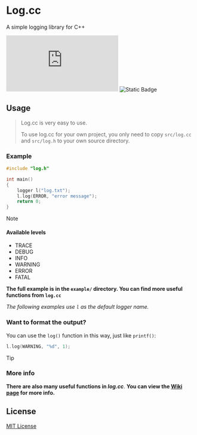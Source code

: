 # Log.cc

A simple logging library for C++

![GitHub License](https://img.shields.io/github/license/GordonZhang2024/log.cc)
![Static Badge](https://img.shields.io/badge/love-love?label=%E2%9D%A4%EF%B8%8FMade%20with&labelColor=black&color=red)


## Usage
> Log.cc is very easy to use.
>
> To use log.cc for your own project, you only need to copy `src/log.cc` and `src/log.h` to your own source directory.

### Example

```cpp
#include "log.h"

int main()
{
    logger l("log.txt");
    l.log(ERROR, "error message");
    return 0;
}

```

> [!NOTE]
> #### Available levels
> 
> - TRACE
> - DEBUG
> - INFO
> - WARNING
> - ERROR
> - FATAL

**The full example is in the `example/` directory. You can find more useful functions from `log.cc`**

*The following examples use `l` as the default logger name.*

### Want to format the output?

You can use the `log()` function in this way, just like `printf()`:

```cpp
l.log(WARNING, "%d", 1);
```
> [!TIP]
> ### More info
> **There are also many useful functions in *log.cc***.
> **You can view the [Wiki page](https://github.com/GordonZhang2024/log.cc/wiki/Log.cc-usage) for more info.**


## License

[MIT License](https://github.com/GordonZhang2024/log.cc/blob/main/LICENSE)
